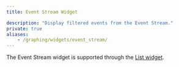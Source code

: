 ```yaml
---
title: Event Stream Widget

description: "Display filtered events from the Event Stream."
private: true
aliases:
    - /graphing/widgets/event_stream/
---
```


<div class="alert alert-warning">The Event Stream widget is supported through the <a href="https://docs.datadoghq.com/dashboards/widgets/list/">List widget</a>.</div>
